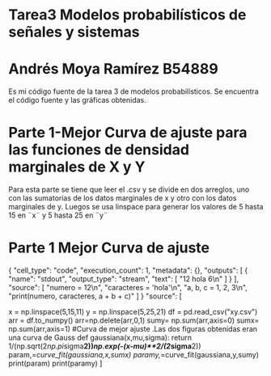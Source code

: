 # Tarea3 Modelos probabilísticos de señales y sistemas 
# Andrés Moya Ramírez B54889
Es mi código fuente de la tarea 3 de modelos probabilísticos. Se encuentra el código fuente y las gráficas obtenidas. 
# Parte 1-Mejor Curva de ajuste para las funciones de densidad marginales de X y Y
Para esta parte se tiene que leer el .csv y se divide en dos arreglos, uno con las sumatorias de los datos marginales de x y otro con los datos marginales de y. Luegos se usa linspace para generar los valores de 5 hasta 15 en ¨x¨ y 5 hasta 25 en ¨y¨

# Parte 1 Mejor Curva de ajuste
{
   "cell_type": "code",
   "execution_count": 1,
   "metadata": {},
   "outputs": [
    {
     "name": "stdout",
     "output_type": "stream",
     "text": [
      "12 hola 6\n"
     ]
    }
   ],
   "source": [
    "numero = 12\n",
    "caracteres = 'hola'\n",
    "a, b, c = 1, 2, 3\n",
    "print(numero, caracteres, a + b + c)"
   ]
  }
"source": [

x = np.linspace(5,15,11)
y = np.linspace(5,25,21)
df = pd.read_csv("xy.csv")
arr = df.to_numpy()
arr=np.delete(arr,0,1)
sumy= np.sum(arr,axis=0)
sumx= np.sum(arr,axis=1)
#Curva de mejor ajuste .Las dos figuras obtenidas eran una curva de Gauss
def gaussiana(x,mu,sigma):
    return 1/(np.sqrt(2*np.pi*sigma**2))*np.exp(-(x-mu)**2/(2*sigma**2))
param,_=curve_fit(gaussiana,x,sumx)
paramy,_=curve_fit(gaussiana,y,sumy)
print(param)
print(paramy)
]
